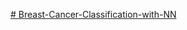 [# Breast-Cancer-Classification-with-NN](https://www.kaggle.com/datasets/yasserh/breast-cancer-dataset)
